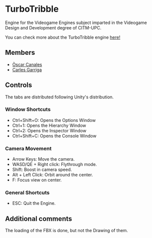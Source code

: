 # TurboTribble
Engine for the Videogame Engines subject imparted in the Videogame Design and Development degree of CITM-UPC.

You can check more about the TurboTribble engine [here!](https://github.com/FireAlfa/TurboTribble)


 ## Members 
 * [Òscar Canales](https://github.com/Osvak)
 * [Carles Garriga](https://github.com/FireAlfa)


## Controls
The tabs are distributed following Unity's distribution.

### Window Shortcuts
- Ctrl+Shift+O: Opens the Options Window
- Ctrl+1: Opens the Hierarchy Window
- Ctrl+2: Opens the Inspector Window
- Ctrl+Shift+C: Opens the Console Window

### Camera Movement
- Arrow Keys: Move the camera.
- WASD/QE + Right click: Flythrough mode.
- Shift: Boost in camera speed.
- Alt + Left Click: Orbit around the center.
- F: Focus view on center.

### General Shortcuts
- ESC: Quit the Engine.


## Additional comments
The loading of the FBX is done, but not the Drawing of them.
